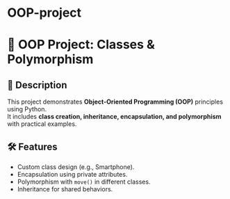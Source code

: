 # OOP-project
# 🚀 OOP Project: Classes & Polymorphism

## 📌 Description
This project demonstrates **Object-Oriented Programming (OOP)** principles using Python.  
It includes **class creation, inheritance, encapsulation, and polymorphism** with practical examples.

## 🛠️ Features
- Custom class design (e.g., Smartphone).
- Encapsulation using private attributes.
- Polymorphism with `move()` in different classes.
- Inheritance for shared behaviors.
